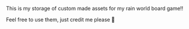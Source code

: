 This is my storage of custom made assets for my rain world board game!!

Feel free to use them, just credit me please 🥹
